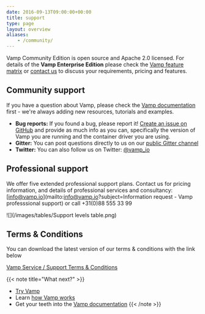 ```yaml
---
date: 2016-09-13T09:00:00+00:00
title: support
type: page
layout: overview
aliases:
    - /community/
---
```

Vamp Community Edition is open source and Apache 2.0 licensed. For details of the **Vamp Enterprise Edition** please check the [Vamp feature matrix](/product/enterprise-edition/) or [contact us](mailto:info@vamp.io) to discuss your requirements, pricing and features.

## Community support
If you have a question about Vamp, please check the [Vamp documentation](/documentation/using-vamp/artifacts) first  - we're always adding new resources, tutorials and examples.

* **Bug reports:** If you found a bug, please report it! [Create an issue on GitHub](https://github.com/magneticio/vamp/issues) and provide as much info as you can, specifically the version of Vamp you are running and the container driver you are using.
* **Gitter:** You can post questions directly to us on our [public Gitter channel](https://gitter.im/magneticio/vamp)  
* **Twitter:** You can also follow us on Twitter: [@vamp_io](https://twitter.com/vamp_io)

## Professional support
We offer five extended professional support plans. Contact us for pricing information, and details of professional services and consultancy: [info@vamp.io](mailto:info@vamp.io?subject=Information request - Vamp professsional support) or call +31(0)88 555 33 99

![](/images/tables/Support levels table.png)

## Terms & Conditions

You can download the latest version of our terms & conditions with the link below

[Vamp Service / Support Terms & Conditions](/eula/vamp-service-support-terms-and-conditions.pdf)  

{{< note title="What next?" >}}
* [Try Vamp](/documentation/installation/hello-world)
* Learn [how Vamp works](/documentation/how-vamp-works/architecture-and-components)
* Get your teeth into the [Vamp documentation](/documentation/using-vamp/artifacts)
{{< /note >}}
